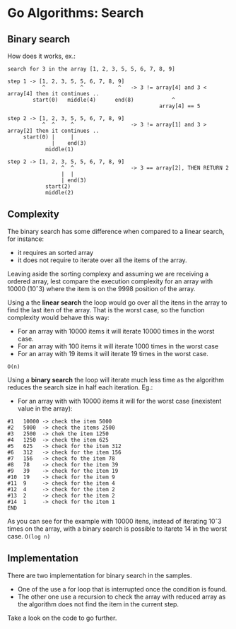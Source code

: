 # Go Algorithms: Search

## Binary search

How does it works, ex.:
```
search for 3 in the array [1, 2, 3, 5, 5, 6, 7, 8, 9]

step 1 -> [1, 2, 3, 5, 5, 6, 7, 8, 9]
           ^           ^           ^   -> 3 != array[4] and 3 < array[4] then it continues ..
        start(0)   middle(4)      end(8)            ^
                                                array[4] == 5

step 2 -> [1, 2, 3, 5, 5, 6, 7, 8, 9]
           ^  ^     ^                  -> 3 != array[1] and 3 > array[2] then it continues ..
     start(0) |     |
              |    end(3)
            middle(1)

step 2 -> [1, 2, 3, 5, 5, 6, 7, 8, 9]
                 ^  ^                  -> 3 == array[2], THEN RETURN 2
                 |  |
                 | end(3)
            start(2)
            middle(2)
```

## Complexity
The binary search has some difference when compared to a linear search, for instance:
- it requires an sorted array
- it does not require to iterate over all the items of the array.

Leaving aside the sorting complexy and assuming we are receiving a ordered array, lest compare the execution complexity for an array with 10000 (10ˆ3) where the item is on the 9998 position of the array.

Using a the **linear search** the loop would go over all the itens in the array to find the last iten of the array. That is the worst case, so the function complexity would behave this way:
- For an array with 10000 items it will iterate 10000 times in the worst case.
- For an array with 100 items it will iterate 1000 times in the worst case
- For an array with 19 items it will iterate 19 times in the worst case.

`O(n)`

Using a **binary search** the loop will iterate much less time as the algorithm reduces the search size in half each iteration. Eg.:
- For an array with with 10000 items it will for the worst case (inexistent value in the array):
```
#1   10000 -> check the item 5000
#2   5000  -> check the items 2500
#3   2500  -> chek the item 1250
#4   1250  -> check the item 625
#5   625   -> check for the item 312
#6   312   -> check for the item 156
#7   156   -> check fo the item 78
#8   78    -> check for the item 39
#9   39    -> check for the item 19
#10  19    -> check for the item 9
#11  9     -> check for the item 4
#12  4     -> check for the item 2
#13  2     -> check for the item 2
#14  1     -> check for the item 1
END
```

As you can see for the example with 10000 itens, instead of iterating 10ˆ3 times on the array, with a binary search is possible to itarete 14 in the worst case.
`O(log n)`

## Implementation

There are two implementation for binary search in the samples. 
- One of the use a for loop that is interrupted once the condition is found. 
- The other one use a recursion to check the array with reduced array as the algorithm does not find the item in the current step.

Take a look on the code to go further.